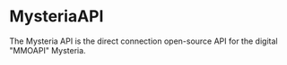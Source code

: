 # MysteriaAPI
The Mysteria API is the direct connection open-source API for the digital "MMOAPI" Mysteria.
